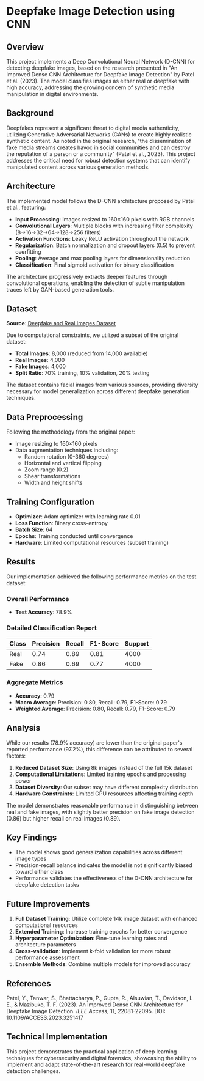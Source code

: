 # Deepfake Image Detection using CNN

## Overview

This project implements a Deep Convolutional Neural Network (D-CNN) for detecting deepfake images, based on the research presented in "An Improved Dense CNN Architecture for Deepfake Image Detection" by Patel et al. (2023). The model classifies images as either real or deepfake with high accuracy, addressing the growing concern of synthetic media manipulation in digital environments.

## Background

Deepfakes represent a significant threat to digital media authenticity, utilizing Generative Adversarial Networks (GANs) to create highly realistic synthetic content. As noted in the original research, "the dissemination of fake media streams creates havoc in social communities and can destroy the reputation of a person or a community" (Patel et al., 2023). This project addresses the critical need for robust detection systems that can identify manipulated content across various generation methods.

## Architecture

The implemented model follows the D-CNN architecture proposed by Patel et al., featuring:

- **Input Processing**: Images resized to 160×160 pixels with RGB channels
- **Convolutional Layers**: Multiple blocks with increasing filter complexity (8→16→32→64→128→256 filters)
- **Activation Functions**: Leaky ReLU activation throughout the network
- **Regularization**: Batch normalization and dropout layers (0.5) to prevent overfitting
- **Pooling**: Average and max pooling layers for dimensionality reduction
- **Classification**: Final sigmoid activation for binary classification

The architecture progressively extracts deeper features through convolutional operations, enabling the detection of subtle manipulation traces left by GAN-based generation tools.

## Dataset

**Source**: [Deepfake and Real Images Dataset](https://www.kaggle.com/datasets/manjilkarki/deepfake-and-real-images)

Due to computational constraints, we utilized a subset of the original dataset:
- **Total Images**: 8,000 (reduced from 14,000 available)
- **Real Images**: 4,000
- **Fake Images**: 4,000
- **Split Ratio**: 70% training, 10% validation, 20% testing

The dataset contains facial images from various sources, providing diversity necessary for model generalization across different deepfake generation techniques.

## Data Preprocessing

Following the methodology from the original paper:
- Image resizing to 160×160 pixels
- Data augmentation techniques including:
  - Random rotation (0-360 degrees)
  - Horizontal and vertical flipping
  - Zoom range (0.2)
  - Shear transformations
  - Width and height shifts

## Training Configuration

- **Optimizer**: Adam optimizer with learning rate 0.01
- **Loss Function**: Binary cross-entropy
- **Batch Size**: 64
- **Epochs**: Training conducted until convergence
- **Hardware**: Limited computational resources (subset training)

## Results

Our implementation achieved the following performance metrics on the test dataset:

### Overall Performance
- **Test Accuracy**: 78.9%

### Detailed Classification Report
| Class | Precision | Recall | F1-Score | Support |
|-------|-----------|--------|----------|---------|
| Real  | 0.74      | 0.89   | 0.81     | 4000    |
| Fake  | 0.86      | 0.69   | 0.77     | 4000    |

### Aggregate Metrics
- **Accuracy**: 0.79
- **Macro Average**: Precision: 0.80, Recall: 0.79, F1-Score: 0.79
- **Weighted Average**: Precision: 0.80, Recall: 0.79, F1-Score: 0.79

## Analysis

While our results (78.9% accuracy) are lower than the original paper's reported performance (97.2%), this difference can be attributed to several factors:

1. **Reduced Dataset Size**: Using 8k images instead of the full 15k dataset
2. **Computational Limitations**: Limited training epochs and processing power
3. **Dataset Diversity**: Our subset may have different complexity distribution
4. **Hardware Constraints**: Limited GPU resources affecting training depth

The model demonstrates reasonable performance in distinguishing between real and fake images, with slightly better precision on fake image detection (0.86) but higher recall on real images (0.89).

## Key Findings

- The model shows good generalization capabilities across different image types
- Precision-recall balance indicates the model is not significantly biased toward either class
- Performance validates the effectiveness of the D-CNN architecture for deepfake detection tasks

## Future Improvements

1. **Full Dataset Training**: Utilize complete 14k image dataset with enhanced computational resources
2. **Extended Training**: Increase training epochs for better convergence
3. **Hyperparameter Optimization**: Fine-tune learning rates and architecture parameters
4. **Cross-validation**: Implement k-fold validation for more robust performance assessment
5. **Ensemble Methods**: Combine multiple models for improved accuracy

## References

Patel, Y., Tanwar, S., Bhattacharya, P., Gupta, R., Alsuwian, T., Davidson, I. E., & Mazibuko, T. F. (2023). An Improved Dense CNN Architecture for Deepfake Image Detection. *IEEE Access*, 11, 22081-22095. DOI: 10.1109/ACCESS.2023.3251417

## Technical Implementation

This project demonstrates the practical application of deep learning techniques for cybersecurity and digital forensics, showcasing the ability to implement and adapt state-of-the-art research for real-world deepfake detection challenges.